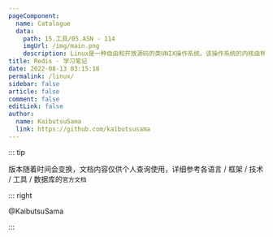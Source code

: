 ```yaml
---
pageComponent:
  name: Catalogue
  data:
    path: 15.工具/05.ASN - 114
    imgUrl: /img/main.png
    description: Linux是一种自由和开放源码的类UNIX操作系统。该操作系统的内核由林纳斯·托瓦兹在1991年10月5日首次发布，在加上用户空间的应用程序之后，成为Linux操作系统。Linux也是自由软件和开放源代码软件发展中最著名的例子。
title: Redis - 学习笔记
date: 2022-08-13 03:15:18
permalink: /linux/
sidebar: false
article: false
comment: false
editLink: false
author:
  name: KaibutsuSama
  link: https://github.com/kaibutsusama
---
```


::: tip

版本随着时间会变换，文档内容仅供个人查询使用，详细参考各语言 / 框架 / 技术 / 工具 / 数据库的`官方文档`

::: right

@KaibutsuSama

:::
